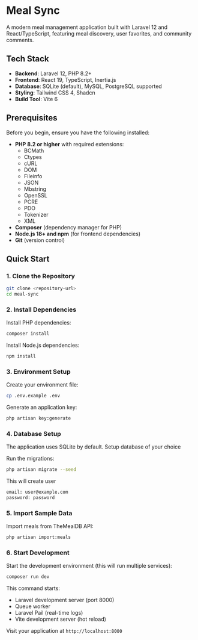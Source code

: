 # Meal Sync

A modern meal management application built with Laravel 12 and React/TypeScript, featuring meal discovery, user favorites, and community comments.

## Tech Stack

- **Backend**: Laravel 12, PHP 8.2+
- **Frontend**: React 19, TypeScript, Inertia.js
- **Database**: SQLite (default), MySQL, PostgreSQL supported
- **Styling**: Tailwind CSS 4, Shadcn
- **Build Tool**: Vite 6

## Prerequisites

Before you begin, ensure you have the following installed:

- **PHP 8.2 or higher** with required extensions:
    - BCMath
    - Ctypes
    - cURL
    - DOM
    - Fileinfo
    - JSON
    - Mbstring
    - OpenSSL
    - PCRE
    - PDO
    - Tokenizer
    - XML
- **Composer** (dependency manager for PHP)
- **Node.js 18+ and npm** (for frontend dependencies)
- **Git** (version control)

## Quick Start

### 1. Clone the Repository

```bash
git clone <repository-url>
cd meal-sync
```

### 2. Install Dependencies

Install PHP dependencies:

```bash
composer install
```

Install Node.js dependencies:

```bash
npm install
```

### 3. Environment Setup

Create your environment file:

```bash
cp .env.example .env
```

Generate an application key:

```bash
php artisan key:generate
```

### 4. Database Setup

The application uses SQLite by default. Setup database of your choice

Run the migrations:

```bash
php artisan migrate --seed
```

This will create user
```bash
email: user@example.com
password: password
```

### 5. Import Sample Data

Import meals from TheMealDB API:

```bash
php artisan import:meals
```

### 6. Start Development

Start the development environment (this will run multiple services):

```bash
composer run dev
```

This command starts:

- Laravel development server (port 8000)
- Queue worker
- Laravel Pail (real-time logs)
- Vite development server (hot reload)

Visit your application at `http://localhost:8000`